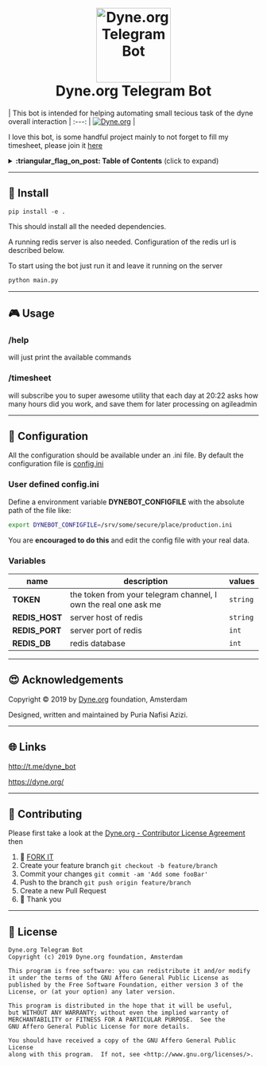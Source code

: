 <h1 align="center">
  <br>
    <a href="http://t.me/dyne_bot">
      <img src="https://www.dyne.org/wp-content/uploads/2011/09/moebius-band.png" width="150" alt="Dyne.org Telegram Bot">
    </a>
  <br>
  Dyne.org Telegram Bot
  <br>
</h1>

| This bot is intended for helping automating small tecious task of the dyne overall interaction |
:---:
| [![Dyne.org](https://img.shields.io/badge/%3C%2F%3E%20with%20%E2%9D%A4%20by-Dyne.org-blue.svg)](https://dyne.org) |

I love this bot, is some handful project mainly to not forget to fill my timesheet, please join it [here](http://t.me/dyne_bot)

<details>
 <summary><strong>:triangular_flag_on_post: Table of Contents</strong> (click to expand)</summary>

* [Install](#floppy_disk-install)
* [Usage](#video_game-usage)
* [Configuration](#wrench-configuration)
* [Acknowledgements](#heart_eyes-acknowledgements)
* [Links](#globe_with_meridians-links)
* [Contributing](#busts_in_silhouette-contributing)
* [License](#briefcase-license)
</details>

***
## :floppy_disk: Install
```pip install -e .```

This should install all the needed dependencies.

A running redis server is also needed. Configuration of the redis url is described below.

To start using the bot just run it and leave it running on the server

```bash
python main.py
```

***
## :video_game: Usage

### /help
will just print the available commands

### /timesheet
will subscribe you to super awesome utility that each day at 20:22 asks how many
hours did you work, and save them for later processing on agileadmin

***
## :wrench: Configuration

All the configuration should be available under an .ini file.
By default the configuration file is [config.ini](config.ini)

### User defined config.ini
Define a environment variable **DYNEBOT_CONFIGFILE** with the absolute path of the file like:

```bash
export DYNEBOT_CONFIGFILE=/srv/some/secure/place/production.ini
```

You are **encouraged to do this** and edit the config file with your real data.


### Variables

| name | description | values | 
| --- | --- | --- |
| **TOKEN** | the token from your telegram channel, I own the real one ask me | `string` |
| **REDIS_HOST** | server host of redis | `string` |
| **REDIS_PORT** | server port of redis | `int` |
| **REDIS_DB** | redis database | `int` |



***
## :heart_eyes: Acknowledgements

Copyright :copyright: 2019 by [Dyne.org](https://www.dyne.org) foundation, Amsterdam

Designed, written and maintained by Puria Nafisi Azizi.


***
## :globe_with_meridians: Links

http://t.me/dyne_bot

https://dyne.org/


***
## :busts_in_silhouette: Contributing

Please first take a look at the [Dyne.org - Contributor License Agreement](CONTRIBUTING.md) then

1.  :twisted_rightwards_arrows: [FORK IT](https://github.com/puria/README/fork)
2.  Create your feature branch `git checkout -b feature/branch`
3.  Commit your changes `git commit -am 'Add some fooBar'`
4.  Push to the branch `git push origin feature/branch`
5.  Create a new Pull Request
6.  :pray: Thank you


***
## :briefcase: License

    Dyne.org Telegram Bot
    Copyright (c) 2019 Dyne.org foundation, Amsterdam
    
    This program is free software: you can redistribute it and/or modify
    it under the terms of the GNU Affero General Public License as
    published by the Free Software Foundation, either version 3 of the
    License, or (at your option) any later version.
    
    This program is distributed in the hope that it will be useful,
    but WITHOUT ANY WARRANTY; without even the implied warranty of
    MERCHANTABILITY or FITNESS FOR A PARTICULAR PURPOSE.  See the
    GNU Affero General Public License for more details.
    
    You should have received a copy of the GNU Affero General Public License
    along with this program.  If not, see <http://www.gnu.org/licenses/>.
